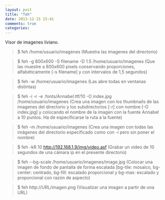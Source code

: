 ```yaml
---
layout: post
title: "feh"
date: 2013-12-15 15:41
comments: true
categories: 
---
```

Visor de imagenes liviano.

>$ feh /home/usuario/imagenes (Muestra las imagenes del directorio)

>$ feh -g 800x600 -S filename -D 1.5 /home/usuario/imagenes (Que las muestre a 800x600 pixels conservando proporciones, alfabéticamente [-s filename] y con intervalos de 1,5 segundos)

>$ feh -w /home/usuario/imagenes (Las abre todas en ventanas distintas)

>$ feh -i -r -e .fonts/Annabel.ttf/10 -O index.jpg /home/usuario/imagenes (Crea una imagen con los thumbnails de las imagenes del directorio y los subdirectorios [-r] con nombre [-O index.jpg] y colocando el nombre de la imagen con la fuente Annabel a 10 puntos. Ha de especificarse la ruta a la fuente)

>$ feh -m /home/usuario/imagenes (Crea una imagen con todas las imágenes del directorio especificado como con -i pero sin poner el nombre)

>$ feh -kR 10 http://192.168.1.9/img/video.asf (Grabar un video de 10 segundos de una cámara ip en el presente directorio)

>$ feh --bg-scale /home/usuario/imagenes/image.jpg (Colocar una imagen de fondo de pantalla de forma escalada [bg-tile: mosaico, bg-center: centrado, bg-fill: escalado proporcional y bg-max: escalado y proporcional con razón de aspecto)

>$ feh http://URL/imagen.png (Visualizar una imagen a partir de una URL)


